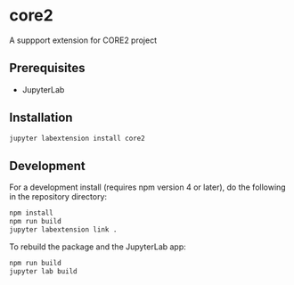 # core2

A suppport extension for CORE2 project


## Prerequisites

* JupyterLab

## Installation

```bash
jupyter labextension install core2
```

## Development

For a development install (requires npm version 4 or later), do the following in the repository directory:

```bash
npm install
npm run build
jupyter labextension link .
```

To rebuild the package and the JupyterLab app:

```bash
npm run build
jupyter lab build
```

